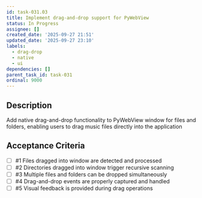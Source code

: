```yaml
---
id: task-031.03
title: Implement drag-and-drop support for PyWebView
status: In Progress
assignee: []
created_date: '2025-09-27 21:51'
updated_date: '2025-09-27 23:10'
labels:
  - drag-drop
  - native
  - ui
dependencies: []
parent_task_id: task-031
ordinal: 9000
---
```


## Description

Add native drag-and-drop functionality to PyWebView window for files and folders, enabling users to drag music files directly into the application

## Acceptance Criteria
<!-- AC:BEGIN -->
- [ ] #1 Files dragged into window are detected and processed
- [ ] #2 Directories dragged into window trigger recursive scanning
- [ ] #3 Multiple files and folders can be dropped simultaneously
- [ ] #4 Drag-and-drop events are properly captured and handled
- [ ] #5 Visual feedback is provided during drag operations
<!-- AC:END -->
